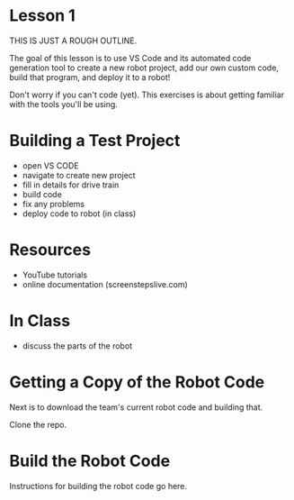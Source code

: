 # Lesson 1

THIS IS JUST A ROUGH OUTLINE.

The goal of this lesson is to use VS Code and its automated code
generation tool to create a new robot project, add our own custom
code, build that program, and deploy it to a robot!

Don't worry if you can't code (yet). This exercises is about getting
familiar with the tools you'll be using.

# Building a Test Project

- open VS CODE
- navigate to create new project
- fill in details for drive train
- build code
- fix any problems
- deploy code to robot (in class)

# Resources

- YouTube tutorials
- online documentation (screenstepslive.com)

# In Class

- discuss the parts of the robot

# Getting a Copy of the Robot Code

Next is to download the team's current robot code and building that.

Clone the repo. 

# Build the Robot Code

Instructions for building the robot code go here.

 
